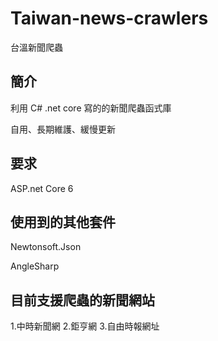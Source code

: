 # Taiwan-news-crawlers
台溫新聞爬蟲

## 簡介

利用 C# .net core 寫的的新聞爬蟲函式庫 

自用、長期維護、緩慢更新


## 要求

ASP.net Core 6

## 使用到的其他套件

Newtonsoft.Json

AngleSharp

## 目前支援爬蟲的新聞網站

1.中時新聞網
2.鉅亨網
3.自由時報網址


